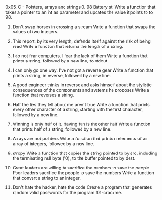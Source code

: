 0x05. C - Pointers, arrays and strings
0. 98 Battery st.
Write a function that takes a pointer to an int as parameter and updates the value it points to to 98.

1. Don't swap horses in crossing a stream
	Write a function that swaps the values of two integers.

2. This report, by its very length, defends itself against the risk of being read
	Write a function that returns the length of a string.

3. I do not fear computers. I fear the lack of them
	Write a function that prints a string, followed by a new line, to stdout.

4. I can only go one way. I've not got a reverse gear
	Write a function that prints a string, in reverse, followed by a new line.

5. A good engineer thinks in reverse and asks himself about the stylistic consequences of the components and systems he proposes
	Write a function that reverses a string.

6. Half the lies they tell about me aren't true
	Write a function that prints every other character of a string, starting with the first character, followed by a new line.

7. Winning is only half of it. Having fun is the other half
	Write a function that prints half of a string, followed by a new line.

8. Arrays are not pointers
	Write a function that prints n elements of an array of integers, followed by a new line.

9. strcpy
	Write a function that copies the string pointed to by src, including the terminating null byte (\0), to the buffer pointed to by dest.

10. Great leaders are willing to sacrifice the numbers to save the people. Poor leaders sacrifice the people to save the numbers
	Write a function that convert a string to an integer.

11. Don't hate the hacker, hate the code
	Create a program that generates random valid passwords for the program 101-crackme.


